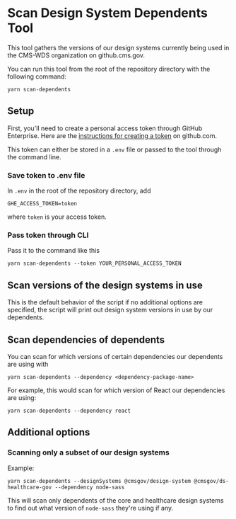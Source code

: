 # Scan Design System Dependents Tool

This tool gathers the versions of our design systems currently being used in the CMS-WDS organization on github.cms.gov.

You can run this tool from the root of the repository directory with the following command:

```
yarn scan-dependents
```

## Setup

First, you'll need to create a personal access token through GitHub Enterprise. Here are the [instructions for creating a token](https://docs.github.com/en/authentication/keeping-your-account-and-data-secure/creating-a-personal-access-token) on github.com.

This token can either be stored in a `.env` file or passed to the tool through the command line.

### Save token to .env file

In `.env` in the root of the repository directory, add

```
GHE_ACCESS_TOKEN=token
```

where `token` is your access token.

### Pass token through CLI

Pass it to the command like this

```
yarn scan-dependents --token YOUR_PERSONAL_ACCESS_TOKEN
```

## Scan versions of the design systems in use

This is the default behavior of the script if no additional options are specified, the script will print out design system versions in use by our dependents.

## Scan dependencies of dependents

You can scan for which versions of certain dependencies our dependents are using with

```
yarn scan-dependents --dependency <dependency-package-name>
```

For example, this would scan for which version of React our dependencies are using:

```
yarn scan-dependents --dependency react
```

## Additional options

### Scanning only a subset of our design systems

Example:

```
yarn scan-dependents --designSystems @cmsgov/design-system @cmsgov/ds-healthcare-gov --dependency node-sass
```

This will scan only dependents of the core and healthcare design systems to find out what version of `node-sass` they're using if any.
